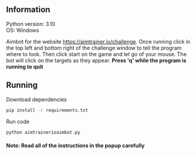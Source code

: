 ## Information

Python version: 3.10
<br>
OS: Windows

Aimbot for the website https://aimtrainer.io/challenge. Once running click in the top left and bottom right of the challenge window to tell the program where to look. Then click start on the game and let go of your mouse. The bot will click on the targets as they appear. **Press 'q' while the program is running to quit**

## Running

Download dependencies

```cmd
pip install -r requirements.txt
```

Run code

```cmd
python aimtrainerioaimbot.py
```

#### Note: Read all of the instructions in the popup carefully
